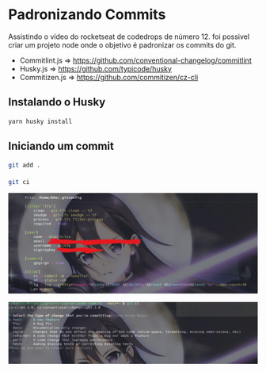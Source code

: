# Padronizando Commits

Assistindo o vídeo do rocketseat de codedrops de número 12. foi possivel criar um projeto node onde o objetivo é padronizar os commits do git.

- Commitlint.js => https://github.com/conventional-changelog/commitlint
- Husky.js => https://github.com/typicode/husky
- Commitizen.js => https://github.com/commitizen/cz-cli

## Instalando o Husky


```sh
yarn husky install
```

## Iniciando um commit

```sh
git add .

git ci
```

![Screenshot](./1.png)

![Screenshot](./2.png)
